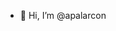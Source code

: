 - 👋 Hi, I’m @apalarcon

<!---
apalarcon/apalarcon is a ✨ special ✨ repository because its `README.md` (this file) appears on your GitHub profile.
You can click the Preview link to take a look at your changes.
--->
